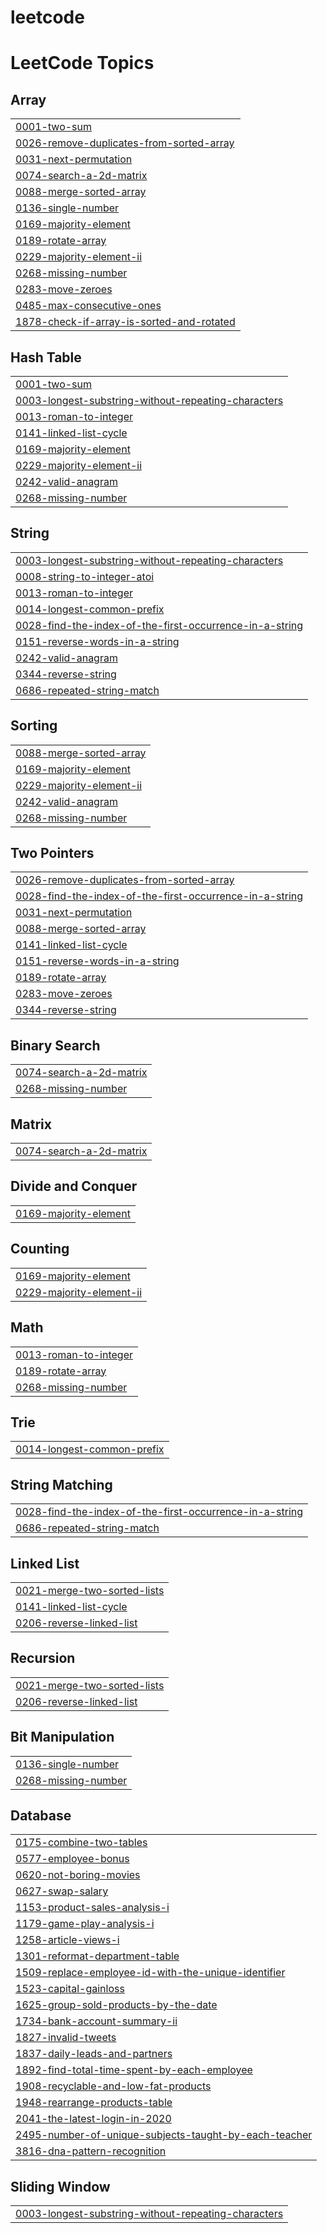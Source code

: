 # leetcode
<!---LeetCode Topics Start-->
# LeetCode Topics
## Array
|  |
| ------- |
| [0001-two-sum](https://github.com/lokesh2910v/leetcode/tree/master/0001-two-sum) |
| [0026-remove-duplicates-from-sorted-array](https://github.com/lokesh2910v/leetcode/tree/master/0026-remove-duplicates-from-sorted-array) |
| [0031-next-permutation](https://github.com/lokesh2910v/leetcode/tree/master/0031-next-permutation) |
| [0074-search-a-2d-matrix](https://github.com/lokesh2910v/leetcode/tree/master/0074-search-a-2d-matrix) |
| [0088-merge-sorted-array](https://github.com/lokesh2910v/leetcode/tree/master/0088-merge-sorted-array) |
| [0136-single-number](https://github.com/lokesh2910v/leetcode/tree/master/0136-single-number) |
| [0169-majority-element](https://github.com/lokesh2910v/leetcode/tree/master/0169-majority-element) |
| [0189-rotate-array](https://github.com/lokesh2910v/leetcode/tree/master/0189-rotate-array) |
| [0229-majority-element-ii](https://github.com/lokesh2910v/leetcode/tree/master/0229-majority-element-ii) |
| [0268-missing-number](https://github.com/lokesh2910v/leetcode/tree/master/0268-missing-number) |
| [0283-move-zeroes](https://github.com/lokesh2910v/leetcode/tree/master/0283-move-zeroes) |
| [0485-max-consecutive-ones](https://github.com/lokesh2910v/leetcode/tree/master/0485-max-consecutive-ones) |
| [1878-check-if-array-is-sorted-and-rotated](https://github.com/lokesh2910v/leetcode/tree/master/1878-check-if-array-is-sorted-and-rotated) |
## Hash Table
|  |
| ------- |
| [0001-two-sum](https://github.com/lokesh2910v/leetcode/tree/master/0001-two-sum) |
| [0003-longest-substring-without-repeating-characters](https://github.com/lokesh2910v/leetcode/tree/master/0003-longest-substring-without-repeating-characters) |
| [0013-roman-to-integer](https://github.com/lokesh2910v/leetcode/tree/master/0013-roman-to-integer) |
| [0141-linked-list-cycle](https://github.com/lokesh2910v/leetcode/tree/master/0141-linked-list-cycle) |
| [0169-majority-element](https://github.com/lokesh2910v/leetcode/tree/master/0169-majority-element) |
| [0229-majority-element-ii](https://github.com/lokesh2910v/leetcode/tree/master/0229-majority-element-ii) |
| [0242-valid-anagram](https://github.com/lokesh2910v/leetcode/tree/master/0242-valid-anagram) |
| [0268-missing-number](https://github.com/lokesh2910v/leetcode/tree/master/0268-missing-number) |
## String
|  |
| ------- |
| [0003-longest-substring-without-repeating-characters](https://github.com/lokesh2910v/leetcode/tree/master/0003-longest-substring-without-repeating-characters) |
| [0008-string-to-integer-atoi](https://github.com/lokesh2910v/leetcode/tree/master/0008-string-to-integer-atoi) |
| [0013-roman-to-integer](https://github.com/lokesh2910v/leetcode/tree/master/0013-roman-to-integer) |
| [0014-longest-common-prefix](https://github.com/lokesh2910v/leetcode/tree/master/0014-longest-common-prefix) |
| [0028-find-the-index-of-the-first-occurrence-in-a-string](https://github.com/lokesh2910v/leetcode/tree/master/0028-find-the-index-of-the-first-occurrence-in-a-string) |
| [0151-reverse-words-in-a-string](https://github.com/lokesh2910v/leetcode/tree/master/0151-reverse-words-in-a-string) |
| [0242-valid-anagram](https://github.com/lokesh2910v/leetcode/tree/master/0242-valid-anagram) |
| [0344-reverse-string](https://github.com/lokesh2910v/leetcode/tree/master/0344-reverse-string) |
| [0686-repeated-string-match](https://github.com/lokesh2910v/leetcode/tree/master/0686-repeated-string-match) |
## Sorting
|  |
| ------- |
| [0088-merge-sorted-array](https://github.com/lokesh2910v/leetcode/tree/master/0088-merge-sorted-array) |
| [0169-majority-element](https://github.com/lokesh2910v/leetcode/tree/master/0169-majority-element) |
| [0229-majority-element-ii](https://github.com/lokesh2910v/leetcode/tree/master/0229-majority-element-ii) |
| [0242-valid-anagram](https://github.com/lokesh2910v/leetcode/tree/master/0242-valid-anagram) |
| [0268-missing-number](https://github.com/lokesh2910v/leetcode/tree/master/0268-missing-number) |
## Two Pointers
|  |
| ------- |
| [0026-remove-duplicates-from-sorted-array](https://github.com/lokesh2910v/leetcode/tree/master/0026-remove-duplicates-from-sorted-array) |
| [0028-find-the-index-of-the-first-occurrence-in-a-string](https://github.com/lokesh2910v/leetcode/tree/master/0028-find-the-index-of-the-first-occurrence-in-a-string) |
| [0031-next-permutation](https://github.com/lokesh2910v/leetcode/tree/master/0031-next-permutation) |
| [0088-merge-sorted-array](https://github.com/lokesh2910v/leetcode/tree/master/0088-merge-sorted-array) |
| [0141-linked-list-cycle](https://github.com/lokesh2910v/leetcode/tree/master/0141-linked-list-cycle) |
| [0151-reverse-words-in-a-string](https://github.com/lokesh2910v/leetcode/tree/master/0151-reverse-words-in-a-string) |
| [0189-rotate-array](https://github.com/lokesh2910v/leetcode/tree/master/0189-rotate-array) |
| [0283-move-zeroes](https://github.com/lokesh2910v/leetcode/tree/master/0283-move-zeroes) |
| [0344-reverse-string](https://github.com/lokesh2910v/leetcode/tree/master/0344-reverse-string) |
## Binary Search
|  |
| ------- |
| [0074-search-a-2d-matrix](https://github.com/lokesh2910v/leetcode/tree/master/0074-search-a-2d-matrix) |
| [0268-missing-number](https://github.com/lokesh2910v/leetcode/tree/master/0268-missing-number) |
## Matrix
|  |
| ------- |
| [0074-search-a-2d-matrix](https://github.com/lokesh2910v/leetcode/tree/master/0074-search-a-2d-matrix) |
## Divide and Conquer
|  |
| ------- |
| [0169-majority-element](https://github.com/lokesh2910v/leetcode/tree/master/0169-majority-element) |
## Counting
|  |
| ------- |
| [0169-majority-element](https://github.com/lokesh2910v/leetcode/tree/master/0169-majority-element) |
| [0229-majority-element-ii](https://github.com/lokesh2910v/leetcode/tree/master/0229-majority-element-ii) |
## Math
|  |
| ------- |
| [0013-roman-to-integer](https://github.com/lokesh2910v/leetcode/tree/master/0013-roman-to-integer) |
| [0189-rotate-array](https://github.com/lokesh2910v/leetcode/tree/master/0189-rotate-array) |
| [0268-missing-number](https://github.com/lokesh2910v/leetcode/tree/master/0268-missing-number) |
## Trie
|  |
| ------- |
| [0014-longest-common-prefix](https://github.com/lokesh2910v/leetcode/tree/master/0014-longest-common-prefix) |
## String Matching
|  |
| ------- |
| [0028-find-the-index-of-the-first-occurrence-in-a-string](https://github.com/lokesh2910v/leetcode/tree/master/0028-find-the-index-of-the-first-occurrence-in-a-string) |
| [0686-repeated-string-match](https://github.com/lokesh2910v/leetcode/tree/master/0686-repeated-string-match) |
## Linked List
|  |
| ------- |
| [0021-merge-two-sorted-lists](https://github.com/lokesh2910v/leetcode/tree/master/0021-merge-two-sorted-lists) |
| [0141-linked-list-cycle](https://github.com/lokesh2910v/leetcode/tree/master/0141-linked-list-cycle) |
| [0206-reverse-linked-list](https://github.com/lokesh2910v/leetcode/tree/master/0206-reverse-linked-list) |
## Recursion
|  |
| ------- |
| [0021-merge-two-sorted-lists](https://github.com/lokesh2910v/leetcode/tree/master/0021-merge-two-sorted-lists) |
| [0206-reverse-linked-list](https://github.com/lokesh2910v/leetcode/tree/master/0206-reverse-linked-list) |
## Bit Manipulation
|  |
| ------- |
| [0136-single-number](https://github.com/lokesh2910v/leetcode/tree/master/0136-single-number) |
| [0268-missing-number](https://github.com/lokesh2910v/leetcode/tree/master/0268-missing-number) |
## Database
|  |
| ------- |
| [0175-combine-two-tables](https://github.com/lokesh2910v/leetcode/tree/master/0175-combine-two-tables) |
| [0577-employee-bonus](https://github.com/lokesh2910v/leetcode/tree/master/0577-employee-bonus) |
| [0620-not-boring-movies](https://github.com/lokesh2910v/leetcode/tree/master/0620-not-boring-movies) |
| [0627-swap-salary](https://github.com/lokesh2910v/leetcode/tree/master/0627-swap-salary) |
| [1153-product-sales-analysis-i](https://github.com/lokesh2910v/leetcode/tree/master/1153-product-sales-analysis-i) |
| [1179-game-play-analysis-i](https://github.com/lokesh2910v/leetcode/tree/master/1179-game-play-analysis-i) |
| [1258-article-views-i](https://github.com/lokesh2910v/leetcode/tree/master/1258-article-views-i) |
| [1301-reformat-department-table](https://github.com/lokesh2910v/leetcode/tree/master/1301-reformat-department-table) |
| [1509-replace-employee-id-with-the-unique-identifier](https://github.com/lokesh2910v/leetcode/tree/master/1509-replace-employee-id-with-the-unique-identifier) |
| [1523-capital-gainloss](https://github.com/lokesh2910v/leetcode/tree/master/1523-capital-gainloss) |
| [1625-group-sold-products-by-the-date](https://github.com/lokesh2910v/leetcode/tree/master/1625-group-sold-products-by-the-date) |
| [1734-bank-account-summary-ii](https://github.com/lokesh2910v/leetcode/tree/master/1734-bank-account-summary-ii) |
| [1827-invalid-tweets](https://github.com/lokesh2910v/leetcode/tree/master/1827-invalid-tweets) |
| [1837-daily-leads-and-partners](https://github.com/lokesh2910v/leetcode/tree/master/1837-daily-leads-and-partners) |
| [1892-find-total-time-spent-by-each-employee](https://github.com/lokesh2910v/leetcode/tree/master/1892-find-total-time-spent-by-each-employee) |
| [1908-recyclable-and-low-fat-products](https://github.com/lokesh2910v/leetcode/tree/master/1908-recyclable-and-low-fat-products) |
| [1948-rearrange-products-table](https://github.com/lokesh2910v/leetcode/tree/master/1948-rearrange-products-table) |
| [2041-the-latest-login-in-2020](https://github.com/lokesh2910v/leetcode/tree/master/2041-the-latest-login-in-2020) |
| [2495-number-of-unique-subjects-taught-by-each-teacher](https://github.com/lokesh2910v/leetcode/tree/master/2495-number-of-unique-subjects-taught-by-each-teacher) |
| [3816-dna-pattern-recognition](https://github.com/lokesh2910v/leetcode/tree/master/3816-dna-pattern-recognition) |
## Sliding Window
|  |
| ------- |
| [0003-longest-substring-without-repeating-characters](https://github.com/lokesh2910v/leetcode/tree/master/0003-longest-substring-without-repeating-characters) |
<!---LeetCode Topics End-->
